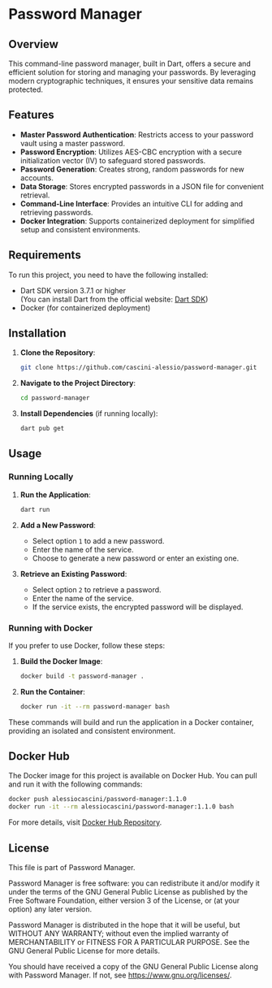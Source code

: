 # Password Manager

## Overview

This command-line password manager, built in Dart, offers a secure and efficient solution for storing and managing your passwords. By leveraging modern cryptographic techniques, it ensures your sensitive data remains protected.

## Features

- **Master Password Authentication**: Restricts access to your password vault using a master password.
- **Password Encryption**: Utilizes AES-CBC encryption with a secure initialization vector (IV) to safeguard stored passwords.
- **Password Generation**: Creates strong, random passwords for new accounts.
- **Data Storage**: Stores encrypted passwords in a JSON file for convenient retrieval.
- **Command-Line Interface**: Provides an intuitive CLI for adding and retrieving passwords.
- **Docker Integration**: Supports containerized deployment for simplified setup and consistent environments.

## Requirements

To run this project, you need to have the following installed:

- Dart SDK version 3.7.1 or higher  
  (You can install Dart from the official website: [Dart SDK](https://dart.dev/get-dart))
- Docker (for containerized deployment)

## Installation

1. **Clone the Repository**:

   ```bash
   git clone https://github.com/cascini-alessio/password-manager.git
   ```

2. **Navigate to the Project Directory**:

   ```bash
   cd password-manager
   ```

3. **Install Dependencies** (if running locally):

   ```bash
   dart pub get
   ```

## Usage

### Running Locally

1. **Run the Application**:

   ```bash
   dart run
   ```

2. **Add a New Password**:

   - Select option `1` to add a new password.
   - Enter the name of the service.
   - Choose to generate a new password or enter an existing one.

3. **Retrieve an Existing Password**:

   - Select option `2` to retrieve a password.
   - Enter the name of the service.
   - If the service exists, the encrypted password will be displayed.

### Running with Docker

If you prefer to use Docker, follow these steps:

1. **Build the Docker Image**:

   ```bash
   docker build -t password-manager .
   ```

2. **Run the Container**:

   ```bash
   docker run -it --rm password-manager bash
   ```

These commands will build and run the application in a Docker container, providing an isolated and consistent environment.

## Docker Hub

The Docker image for this project is available on Docker Hub. You can pull and run it with the following commands:

```bash
docker push alessiocascini/password-manager:1.1.0
docker run -it --rm alessiocascini/password-manager:1.1.0 bash
```

For more details, visit [Docker Hub Repository](https://hub.docker.com/repository/docker/alessiocascini/password-manager).

## License

This file is part of Password Manager.

Password Manager is free software: you can redistribute it and/or modify it under the terms of the GNU General Public License as published by the Free Software Foundation, either version 3 of the License, or (at your option) any later version.

Password Manager is distributed in the hope that it will be useful, but WITHOUT ANY WARRANTY; without even the implied warranty of MERCHANTABILITY or FITNESS FOR A PARTICULAR PURPOSE. See the GNU General Public License for more details.

You should have received a copy of the GNU General Public License along with Password Manager. If not, see <https://www.gnu.org/licenses/>.
